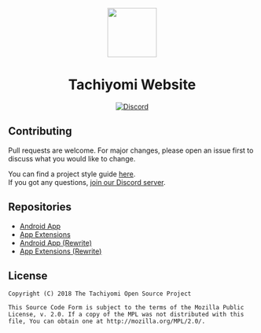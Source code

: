 <div>
	<p align="center">
		<img src="./src/.vuepress/public/icons/logo.png" height="100px">
	</p>
	<h1 align="center">Tachiyomi Website</h1>
	<p align="center">
		<a href="https://discord.gg/tachiyomi">
			<img src="https://img.shields.io/discord/349436576037732353.svg?label=Discord&labelColor=7289da&color=2c2f33&style=flat" alt="Discord">
		</a>
	</p>
</div>

## Contributing

Pull requests are welcome. For major changes, please open an issue first to discuss what you would like to change.

You can find a project style guide [here](https://tachiyomi.org/sandbox/style-guide/).</br>
If you got any questions, [join our Discord server](https://discord.gg/tachiyomi).

## Repositories

* [Android App](https://github.com/inorichi/tachiyomi/)
* [App Extensions](https://github.com/inorichi/tachiyomi-extensions)
* [Android App (Rewrite)](https://github.com/tachiyomiorg/android-app)
* [App Extensions (Rewrite)](https://github.com/tachiyomiorg/extensions)

## License

	Copyright (C) 2018 The Tachiyomi Open Source Project

	This Source Code Form is subject to the terms of the Mozilla Public
	License, v. 2.0. If a copy of the MPL was not distributed with this
	file, You can obtain one at http://mozilla.org/MPL/2.0/.
